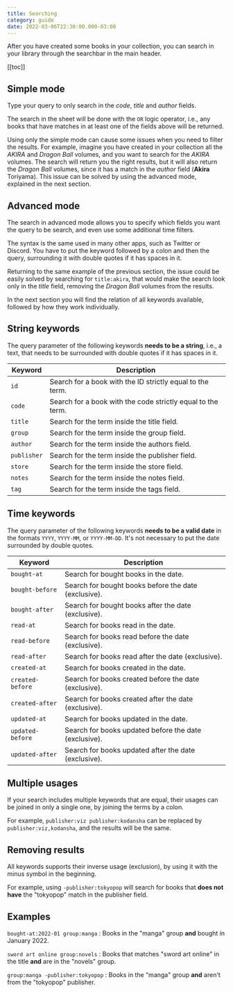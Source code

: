 ```yaml
---
title: Searching
category: guide
date: 2022-03-06T22:30:00.000-03:00
---
```


After you have created some books in your collection, you can search
in your library through the searchbar in the main header.

[[toc]]

## Simple mode

Type your query to only search in the _code_, _title_ and _author_ fields.

The search in the sheet will be done with the `OR` logic operator, i.e.,
any books that have matches in at least one of the fields above will
be returned.

Using only the simple mode can cause some issues when you need to
filter the results. For example, imagine you have created in your
collection all the _AKIRA_ and _Dragon Ball_ volumes, and you want
to search for the _AKIRA_ volumes. The search will return you the
right results, but it will also return the _Dragon Ball_ volumes,
since it has a match in the _author_ field (**Akira** Toriyama).
This issue can be solved by using the advanced mode, explained
in the next section.

## Advanced mode

The search in advanced mode allows you to specify which fields
you want the query to be search, and even use some additional
time filters.

The syntax is the same used in many other apps, such as Twitter or Discord.
You have to put the keyword followed by a colon and then the query,
surrounding it with double quotes if it has spaces in it.

Returning to the same example of the previous section, the issue
could be easily solved by searching for `title:akira`, that would
make the search look only in the _title_ field, removing the
_Dragon Ball_ volumes from the results.

In the next section you will find the relation of all keywords
available, followed by how they work individually.

## String keywords

The query parameter of the following keywords **needs to be a string**,
i.e., a text, that needs to be surrounded with double quotes if it
has spaces in it.

| Keyword     | Description                                                 |
| ------------| ----------------------------------------------------------- |
| `id`        | Search for a book with the ID strictly equal to the term.   |
| `code`      | Search for a book with the code strictly equal to the term. |
| `title`     | Search for the term inside the title field.                 |
| `group`     | Search for the term inside the group field.                 |
| `author`    | Search for the term inside the authors field.               |
| `publisher` | Search for the term inside the publisher field.             |
| `store`     | Search for the term inside the store field.                 |
| `notes`     | Search for the term inside the notes field.                 |
| `tag`       | Search for the term inside the tags field.                  |

## Time keywords

The query parameter of the following keywords **needs to be a valid date**
in the formats `YYYY`, `YYYY-MM`, or `YYYY-MM-DD`. It's not necessary
to put the date surrounded by double quotes.

| Keyword          | Description                                           |
| -----------------| ----------------------------------------------------- |
| `bought-at`      | Search for bought books in the date.                  |
| `bought-before`  | Search for bought books before the date (exclusive).  |
| `bought-after`   | Search for bought books after the date (exclusive).   |
| `read-at`        | Search for books read in the date.                    |
| `read-before`    | Search for books read before the date (exclusive).    |
| `read-after`     | Search for books read after the date (exclusive).     |
| `created-at`     | Search for books created in the date.                 |
| `created-before` | Search for books created before the date (exclusive). |
| `created-after`  | Search for books created after the date (exclusive).  |
| `updated-at`     | Search for books updated in the date.                 |
| `updated-before` | Search for books updated before the date (exclusive). |
| `updated-after`  | Search for books updated after the date (exclusive).  |

## Multiple usages

If your search includes multiple keywords that are equal,
their usages can be joined in only a single one, by joining
the terms by a colon.

For example, `publisher:viz publisher:kodansha` can be replaced
by `publisher:viz,kodansha`, and the results will be the same.

## Removing results

All keywords supports their inverse usage (exclusion), by using
it with the minus symbol in the beginning.

For example, using `-publisher:tokyopop` will search for books
that **does not have** the "tokyopop" match in the publisher field.

## Examples

`bought-at:2022-01 group:manga`
: Books in the "manga" group **and** bought in January 2022.

`sword art online group:novels`
: Books that matches "sword art online" in the title **and**
  are in the "novels" group.

`group:manga -publisher:tokyopop`
: Books in the "manga" group **and** aren't from the "tokyopop" publisher.
